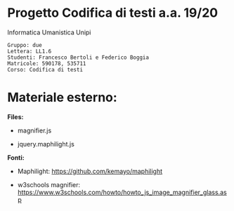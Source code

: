 # Progetto Codifica di testi a.a. 19/20
Informatica Umanistica Unipi

    Gruppo: due
    Lettera: LL1.6
    Studenti: Francesco Bertoli e Federico Boggia
    Matricole: 590178, 535711
    Corso: Codifica di testi

# Materiale esterno:

**Files:**

* magnifier.js

* jquery.maphilight.js

**Fonti:**
 
* Maphilight: https://github.com/kemayo/maphilight

* w3schools magnifier: https://www.w3schools.com/howto/howto_js_image_magnifier_glass.asp
